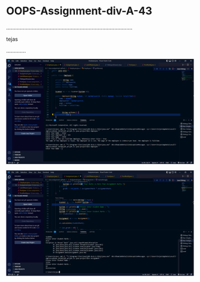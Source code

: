 # OOPS-Assignment-div-A-43

....................................................................................

tejas

.............

![](employee%20ass%201.png)

![](assignment%20ass2.png)
